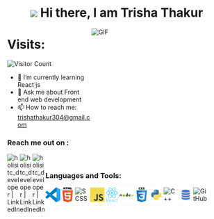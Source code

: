 <h1 align="center"><img src="https://cdn-icons-png.flaticon.com/512/599/599527.png" width="25px">  Hi there, I am Trisha Thakur </h1>

<img align="right" alt="GIF" src="https://t3.ftcdn.net/jpg/03/29/36/40/240_F_329364028_wVuGGblS5BxfbbQYiPMZzpzOuAYUBkzx.jpg" width="310" height="280"/>



<h1 >Visits: </h1>    

![Visitor Count](https://profile-counter.glitch.me/trisha-thakur/count.svg)




- 🌱 I’m currently learning React js
- 💬 Ask me about Front end web development
- 📫 How to reach me: trishathakur304@gmail.com






### Reach me out on :
[<img align="left" alt="holisitc_developer | LinkedIn" width="29px" src="https://cdn-icons-png.flaticon.com/512/732/732200.png" />](mailto:trishathakur304@gmail.com) 

[<img align="left" alt="holisitc_developer | LinkedIn" width="29px" src="https://raw.githubusercontent.com/rahuldkjain/github-profile-readme-generator/master/src/images/icons/Social/linked-in-alt.svg" />](https://www.linkedin.com/in/trisha-sharan-t-549739222)

[<img align="left" alt="holisitc_developer | LinkedIn" width="30px" src="https://raw.githubusercontent.com/rahuldkjain/github-profile-readme-generator/master/src/images/icons/Social/instagram.svg" />](https://www.instagram.com/trisha.tkr)
<br />

### Languages and Tools:

[<img align="left" alt="Visual Studio Code" width="34px" src="https://raw.githubusercontent.com/github/explore/80688e429a7d4ef2fca1e82350fe8e3517d3494d/topics/visual-studio-code/visual-studio-code.png" />](https://code.visualstudio.com/download)
[<img align="left" alt="HTML5" width="34px" src="https://raw.githubusercontent.com/github/explore/80688e429a7d4ef2fca1e82350fe8e3517d3494d/topics/html/html.png" />](https://html.com/)
[<img align="left" alt="SCSS" width="34px" src="https://upload.wikimedia.org/wikipedia/commons/thumb/d/d5/Tailwind_CSS_Logo.svg/2048px-Tailwind_CSS_Logo.svg.png"/>](https://tailwindcss.com/)
[<img align="left" alt="JavaScript" width="34px" src="https://raw.githubusercontent.com/devicons/devicon/master/icons/javascript/javascript-original.svg"/>](https://javascript.com/)
[<img align="left" alt="React" width="34px" src="https://raw.githubusercontent.com/devicons/devicon/master/icons/react/react-original-wordmark.svg"/>](https://www.reactjs.org//)
[<img align="left" alt="Nodejs" width="34px" src="https://raw.githubusercontent.com/devicons/devicon/master/icons/nodejs/nodejs-original-wordmark.svg"/>](https://www.nodejs.org//) 
[<img align="left" alt="CSS3" width="34px" src="https://raw.githubusercontent.com/github/explore/80688e429a7d4ef2fca1e82350fe8e3517d3494d/topics/css/css.png" />](https://en.wikipedia.org/wiki/CSS)
[<img align="left" alt="python" width="34px" src="https://raw.githubusercontent.com/github/explore/80688e429a7d4ef2fca1e82350fe8e3517d3494d/topics/python/python.png" />](https://www.python.org/)
[<img align="left" alt="C++" width="34px" src="https://upload.wikimedia.org/wikipedia/commons/thumb/1/18/ISO_C%2B%2B_Logo.svg/1822px-ISO_C%2B%2B_Logo.svg.png"/>](https://www.cplusplus.com/)
[<img align="left" alt="SQL" width="34px" src="https://raw.githubusercontent.com/github/explore/80688e429a7d4ef2fca1e82350fe8e3517d3494d/topics/sql/sql.png" />](https://www.mysql.com/)
[<img align="left" alt="GitHub" width="34px" src="https://cdn4.iconfinder.com/data/icons/iconsimple-logotypes/512/github-512.png" />](https://github.com/)



<br/>
<br/>



<br />
<br />
<br />


